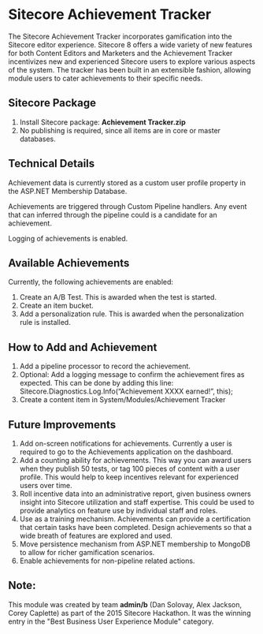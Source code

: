 # Sitecore Achievement Tracker
The Sitecore Achievement Tracker incorporates gamification into the Sitecore editor experience. Sitecore 8 offers a wide variety of new features for both Content Editors and Marketers and the Achievement Tracker incentivizes new and experienced Sitecore users to explore various aspects of the system. The tracker has been built in an extensible fashion, allowing module users to cater achievements to their specific needs.

## Sitecore Package
1. Install Sitecore package: **Achievement Tracker.zip**
2.	No publishing is required, since all items are in core or master databases.

## Technical Details
Achievement data is currently stored as a custom user profile property in the ASP.NET Membership Database.

Achievements are triggered through Custom Pipeline handlers.  Any event that can inferred through the pipeline could is a candidate for an achievement.  

Logging of achievements is enabled.  

## Available Achievements
Currently, the following achievements are enabled:
1. Create an A/B Test.  This is awarded when the test is started.
2. Create an item bucket.
3. Add a personalization rule. This is awarded when the personalization rule is installed.

## How to Add and Achievement
1. Add a pipeline processor to record the achievement.
2. Optional: Add a logging message to confirm the achievement fires as expected. This can be done by adding this line:
Sitecore.Diagnostics.Log.Info(“Achievement XXXX earned!”, this);
3. Create a content item in System/Modules/Achievement Tracker


## Future Improvements
1. Add on-screen notifications for achievements. Currently a user is required to go to the Achievements application on the dashboard.
2. Add a counting ability for achievements.  This way you can award users when they publish 50 tests, or tag 100 pieces of content with a user profile.  This would help to keep incentives relevant for experienced users over time.
3. Roll incentive data into an administrative report, given business owners insight into Sitecore utilization and staff expertise.  This could be used to provide analytics on feature use by individual staff and roles.  
4. Use as a training mechanism.  Achievements can provide a certification that certain tasks have been completed.  Design achievements so that a wide breath of features are explored and used.
5. Move persistence mechanism from ASP.NET membership to MongoDB to allow for richer gamification scenarios.
6. Enable achievements for non-pipeline related actions.

## Note: 
This module was created by team **admin/b** (Dan Solovay, Alex Jackson, Corey Caplette) as part of the 2015 Sitecore Hackathon. It was the winning entry in the "Best Business  User Experience Module" category.


